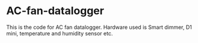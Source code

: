 # AC-fan-datalogger
This is the code for AC fan datalogger. Hardware  used is Smart dimmer, D1 mini, temperature and humidity sensor etc.
